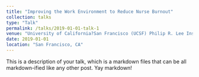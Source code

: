 ```yaml
---
title: "Improving the Work Environment to Reduce Nurse Burnout"
collection: talks
type: "Talk"
permalink: /talks/2019-01-01-talk-1
venue: "University of California?San Francisco (UCSF) Philip R. Lee Institute for Health Policy Studies. UCSF."
date: 2019-01-01
location: "San Francisco, CA"
---
```


This is a description of your talk, which is a markdown files that can be all markdown-ified like any other post. Yay markdown!
